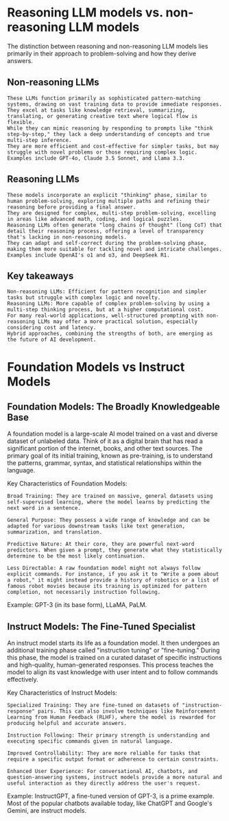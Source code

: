 # Reasoning LLM models vs. non-reasoning LLM models
The distinction between reasoning and non-reasoning LLM models lies primarily in their approach to problem-solving and how they derive answers. 
## Non-reasoning LLMs

    These LLMs function primarily as sophisticated pattern-matching systems, drawing on vast training data to provide immediate responses.
    They excel at tasks like knowledge retrieval, summarizing, translating, or generating creative text where logical flow is flexible.
    While they can mimic reasoning by responding to prompts like "think step-by-step," they lack a deep understanding of concepts and true multi-step inference.
    They are more efficient and cost-effective for simpler tasks, but may struggle with novel problems or those requiring complex logic.
    Examples include GPT-4o, Claude 3.5 Sonnet, and Llama 3.3. 

## Reasoning LLMs

    These models incorporate an explicit "thinking" phase, similar to human problem-solving, exploring multiple paths and refining their reasoning before providing a final answer.
    They are designed for complex, multi-step problem-solving, excelling in areas like advanced math, coding, and logical puzzles.
    Reasoning LLMs often generate "long chains of thought" (long CoT) that detail their reasoning process, offering a level of transparency that's lacking in non-reasoning models.
    They can adapt and self-correct during the problem-solving phase, making them more suitable for tackling novel and intricate challenges.
    Examples include OpenAI's o1 and o3, and DeepSeek R1. 

## Key takeaways

    Non-reasoning LLMs: Efficient for pattern recognition and simpler tasks but struggle with complex logic and novelty.
    Reasoning LLMs: More capable of complex problem-solving by using a multi-step thinking process, but at a higher computational cost.
    For many real-world applications, well-structured prompting with non-reasoning LLMs may offer a more practical solution, especially considering cost and latency.
    Hybrid approaches, combining the strengths of both, are emerging as the future of AI development.

# Foundation Models vs Instruct Models
## Foundation Models: The Broadly Knowledgeable Base

A foundation model is a large-scale AI model trained on a vast and diverse dataset of unlabeled data. Think of it as a digital brain that has read a significant portion of the internet, books, and other text sources. The primary goal of its initial training, known as pre-training, is to understand the patterns, grammar, syntax, and statistical relationships within the language.

Key Characteristics of Foundation Models:

    Broad Training: They are trained on massive, general datasets using self-supervised learning, where the model learns by predicting the next word in a sentence.

    General Purpose: They possess a wide range of knowledge and can be adapted for various downstream tasks like text generation, summarization, and translation.

    Predictive Nature: At their core, they are powerful next-word predictors. When given a prompt, they generate what they statistically determine to be the most likely continuation.

    Less Directable: A raw foundation model might not always follow explicit commands. For instance, if you ask it to "Write a poem about a robot," it might instead provide a history of robotics or a list of famous robot movies because its training is optimized for pattern completion, not necessarily instruction following.

Example: GPT-3 (in its base form), LLaMA, PaLM.

## Instruct Models: The Fine-Tuned Specialist

An instruct model starts its life as a foundation model. It then undergoes an additional training phase called "instruction tuning" or "fine-tuning." During this phase, the model is trained on a curated dataset of specific instructions and high-quality, human-generated responses. This process teaches the model to align its vast knowledge with user intent and to follow commands effectively.

Key Characteristics of Instruct Models:

    Specialized Training: They are fine-tuned on datasets of "instruction-response" pairs. This can also involve techniques like Reinforcement Learning from Human Feedback (RLHF), where the model is rewarded for producing helpful and accurate answers.

    Instruction Following: Their primary strength is understanding and executing specific commands given in natural language.

    Improved Controllability: They are more reliable for tasks that require a specific output format or adherence to certain constraints.

    Enhanced User Experience: For conversational AI, chatbots, and question-answering systems, instruct models provide a more natural and useful interaction as they directly address the user's request.

Example: InstructGPT, a fine-tuned version of GPT-3, is a prime example. Most of the popular chatbots available today, like ChatGPT and Google's Gemini, are instruct models.